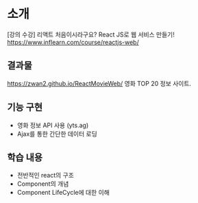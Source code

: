 # 소개
[강의 수강] 
리액트 처음이시라구요? React JS로 웹 서비스 만들기!
https://www.inflearn.com/course/reactjs-web/

## 결과물
https://zwan2.github.io/ReactMovieWeb/
영화 TOP 20 정보 사이트.

## 기능 구현
- 영화 정보 API 사용 (yts.ag)
- Ajax를 통한 간단한 데이터 로딩

## 학습 내용
- 전반적인 react의 구조
- Component의 개념
- Component LifeCycle에 대한 이해
